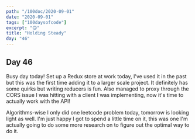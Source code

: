 ```yaml
---
path: "/100doc/2020-09-01"
date: "2020-09-01"
tags: ["100daysofcode"]
excerpt: "🙃"
title: "Holding Steady"
day: "46"
---
```


## Day 46

Busy day today! Set up a Redux store at work today, I've used it in the past but this was the first time adding it to a larger scale project. It definitely has some quirks but writing reducers is fun. Also managed to proxy through the CORS issue I was hitting with a client I was implementing, now it's time to actually work with the API!

Algorithms-wise I only did one leetcode problem today, tomorrow is looking light as well. I'm just happy I got to spend a little time on it, this was one I'm actually going to do some more research on to figure out the optimal way to do it.
